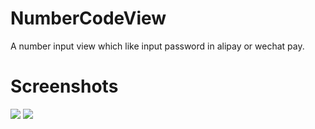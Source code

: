 # NumberCodeView
A number input view which like input password in alipay or wechat pay.

# Screenshots

![](https://github.com/linkaipeng/NumberCodeView/raw/master/screenshots/screenshot_number.jpg)
![](https://github.com/linkaipeng/NumberCodeView/raw/master/screenshots/screenshot_password.jpg)

